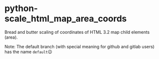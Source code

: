 # python-scale_html_map_area_coords
Bread and butter scaling of coordinates of HTML 3.2 map child elements (area).

Note: The default branch (with special meaning for github and gitlab users) has the name `default`:wink:
